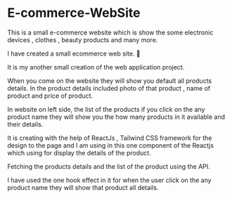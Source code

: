 # E-commerce-WebSite
This is a small e-commerce website which is show the some electronic devices , clothes , beauty products and many more.

I have created a small ecommerce web site. 📱

It is my another small creation of the web application project.

When you come on the website they will show you default all products details. In the product details included photo of that product , name of product and price of product. 

In website on left side, the list of the products if you click on the any product name they will show you the how many products in it available and their details.

It is creating with the help of ReactJs , Tailwind CSS framework for the design to the page and I am using in this one component of the Reactjs which using for display the details of the product. 

Fetching the products details and the list of the product using the API. 

I have used the one hook effect in it for when the user click on the any product name they will show that product all details.
